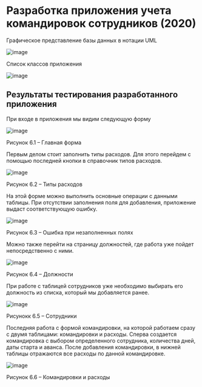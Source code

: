 # Разработка приложения учета командировок сотрудников (2020)

Графическое представление базы данных в нотации UML

![image](https://github.com/Evgescha/2979.-Develop-a-business-trip-tracking-application-for-employees/assets/38140129/071167eb-bca9-447d-b849-a95a1a67b467)

Список классов приложения

![image](https://github.com/Evgescha/2979.-Develop-a-business-trip-tracking-application-for-employees/assets/38140129/9cc0971c-4af9-4a89-87ad-048d23946560)

## Результаты тестирования разработанного приложения
При входе в приложения мы видим следующую форму
 
 ![image](https://github.com/Evgescha/2979.-Develop-a-business-trip-tracking-application-for-employees/assets/38140129/f9f46d7a-2365-4de7-93b1-8e297b421285)

Рисунок 6.1 – Главная форма

Первым делом стоит заполнить типы расходов. Для этого перейдем с помощью последней кнопки в справочник типов расходов.
 
 ![image](https://github.com/Evgescha/2979.-Develop-a-business-trip-tracking-application-for-employees/assets/38140129/42e33ed6-d987-42af-8331-f9cd1eaf64ca)

Рисунок 6.2 – Типы расходов

На этой форме можно выполнить основные операции с данными таблицы. При отсутствии заполнения поля для добавления, приложение выдаст соответствующую ошибку.
 
 ![image](https://github.com/Evgescha/2979.-Develop-a-business-trip-tracking-application-for-employees/assets/38140129/87770c73-a7fe-4be4-bad0-4f7581208eb9)

Рисунок 6.3 – Ошибка при незаполненных полях

Можно также перейти на страницу должностей, где работа уже пойдет непосредственно с ними.
 
 ![image](https://github.com/Evgescha/2979.-Develop-a-business-trip-tracking-application-for-employees/assets/38140129/0599dd4a-e1be-4ab5-b4e1-29596ba3aa2b)

Рисунок 6.4 – Должности

При работе с таблицей сотрудников уже необходимо выбирать его должность из списка, который мы добавляется ранее.
 
 ![image](https://github.com/Evgescha/2979.-Develop-a-business-trip-tracking-application-for-employees/assets/38140129/5be1cce1-ad1f-4efa-9673-be56f7158d26)

Рисунокк 6.5 – Сотрудники

Последняя работа с формой командировки, на которой работаем сразу с двумя таблицами: командировки и расходы.
Сперва создается командировка с выбором определенного сотрудника, количества дней, даты старта и аванса. После добавления командировки, в нижней таблицы отражаются все расходы по данной командировке.
 
 ![image](https://github.com/Evgescha/2979.-Develop-a-business-trip-tracking-application-for-employees/assets/38140129/d37a5fe6-fc79-4f68-bd6d-936bba6a4370)

Рисунок 6.6 – Командировки и расходы




